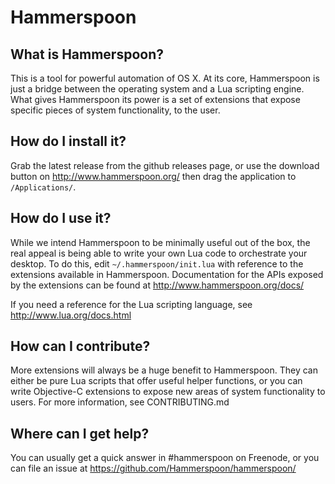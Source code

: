 # Hammerspoon

## What is Hammerspoon?

This is a tool for powerful automation of OS X. At its core, Hammerspoon is just a bridge between the operating system and a Lua scripting engine.
What gives Hammerspoon its power is a set of extensions that expose specific pieces of system functionality, to the user.

## How do I install it?

Grab the latest release from the github releases page, or use the download button on http://www.hammerspoon.org/ then drag the application to `/Applications/`.

## How do I use it?

While we intend Hammerspoon to be minimally useful out of the box, the real appeal is being able to write your own Lua code to orchestrate your desktop. To do this, edit `~/.hammerspoon/init.lua` with reference to the extensions available in Hammerspoon. Documentation for the APIs exposed by the extensions can be found at http://www.hammerspoon.org/docs/

If you need a reference for the Lua scripting language, see http://www.lua.org/docs.html

## How can I contribute?

More extensions will always be a huge benefit to Hammerspoon. They can either be pure Lua scripts that offer useful helper functions, or you can write Objective-C extensions to expose new areas of system functionality to users. For more information, see CONTRIBUTING.md

## Where can I get help?

You can usually get a quick answer in #hammerspoon on Freenode, or you can file an issue at https://github.com/Hammerspoon/hammerspoon/

